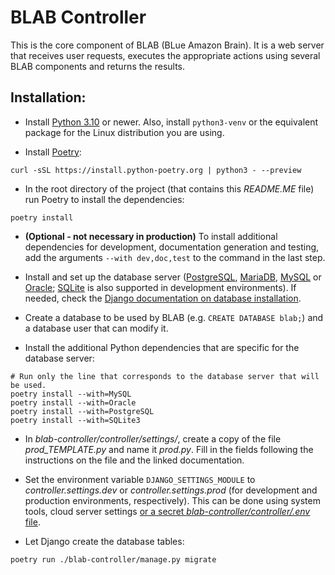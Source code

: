 # BLAB Controller

This is the core component of BLAB (BLue Amazon Brain). It is a web server that receives user requests, executes the
appropriate actions using several BLAB components and returns the results.

## Installation:

- Install
  [Python 3.10](https://www.python.org/downloads/release/python-3100/)
  or newer. Also, install `python3-venv` or the equivalent package for the Linux distribution you are using.

- Install [Poetry](https://python-poetry.org/):

```shell
curl -sSL https://install.python-poetry.org | python3 - --preview
```

- In the root directory of the project (that contains this _README.ME_ file)
  run Poetry to install the dependencies:

```shell
poetry install
```

- **(Optional - not necessary in production)**
  To install additional dependencies for development, documentation generation and testing, add the arguments
  `--with dev,doc,test` to the command in the last step.

- Install and set up the database server ([PostgreSQL](https://www.postgresql.org/),
  [MariaDB](https://mariadb.org/), [MySQL](https://www.mysql.com/) or [Oracle](https://www.oracle.com/database/);
  [SQLite](https://www.sqlite.org/index.html) is also supported in development environments). If needed, check
  the [Django documentation on database installation](https://docs.djangoproject.com/en/4.0/ref/databases/).

- Create a database to be used by BLAB (e.g. `CREATE DATABASE blab;`) and a database user that can modify it.

- Install the additional Python dependencies that are specific for the database server:

```shell
# Run only the line that corresponds to the database server that will be used.
poetry install --with=MySQL
poetry install --with=Oracle
poetry install --with=PostgreSQL
poetry install --with=SQLite3
```

- In *blab-controller/controller/settings/*, create a copy of the file *prod_TEMPLATE.py* and name it *prod.py*. Fill in
  the fields following the instructions on the file and the linked documentation.

- Set the environment variable `DJANGO_SETTINGS_MODULE` to _controller.settings.dev_ or _controller.settings.prod_ (for
  development and production environments, respectively). This can be done using system tools, cloud server
  settings [or a secret *blab-controller/controller/.env* file](https://github.com/theskumar/python-dotenv).

- Let Django create the database tables:
```shell
poetry run ./blab-controller/manage.py migrate
```
